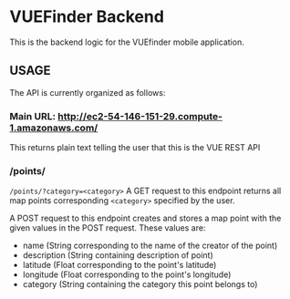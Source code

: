 # VUEFinder Backend
This is the backend logic for the VUEfinder mobile application.

## USAGE
The API is currently organized as follows:

### Main URL: http://ec2-54-146-151-29.compute-1.amazonaws.com/

This returns plain text telling the user that this is the VUE REST API

### /points/

`/points/?category=<category>`
A GET request to this endpoint returns all map points corresponding `<category>`
specified by the user.

A POST request to this endpoint creates and stores a map point with the given
values in the POST request. These values are:

- name (String corresponding to the name of the creator of the point)
- description (String containing description of point)
- latitude (Float corresponding to the point's latitude)
- longitude (Float corresponding to the point's longitude)
- category (String containing the category this point belongs to)
